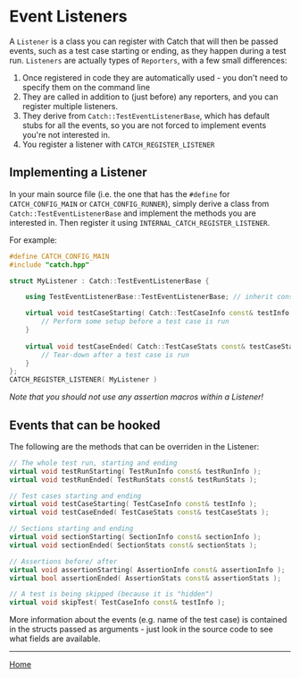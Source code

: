 # Event Listeners

A `Listener` is a class you can register with Catch that will then be passed events,
such as a test case starting or ending, as they happen during a test run.
`Listeners` are actually types of `Reporters`, with a few small differences:
 
1. Once registered in code they are automatically used - you don't need to specify them on the command line
2. They are called in addition to (just before) any reporters, and you can register multiple listeners.
3. They derive from `Catch::TestEventListenerBase`, which has default stubs for all the events,
so you are not forced to implement events you're not interested in.
4. You register a listener with `CATCH_REGISTER_LISTENER`


## Implementing a Listener

In your main source file (i.e. the one that has the `#define` for `CATCH_CONFIG_MAIN` or `CATCH_CONFIG_RUNNER`),
simply derive a class from `Catch::TestEventListenerBase` and implement the methods you are interested in.
Then register it using `INTERNAL_CATCH_REGISTER_LISTENER`.

For example:

```c++
#define CATCH_CONFIG_MAIN
#include "catch.hpp"

struct MyListener : Catch::TestEventListenerBase {

    using TestEventListenerBase::TestEventListenerBase; // inherit constructor

    virtual void testCaseStarting( Catch::TestCaseInfo const& testInfo ) override {
        // Perform some setup before a test case is run
    }
    
    virtual void testCaseEnded( Catch::TestCaseStats const& testCaseStats ) override {
        // Tear-down after a test case is run
    }    
};
CATCH_REGISTER_LISTENER( MyListener )
```

_Note that you should not use any assertion macros within a Listener!_ 

## Events that can be hooked

The following are the methods that can be overriden in the Listener:

```c++
// The whole test run, starting and ending
virtual void testRunStarting( TestRunInfo const& testRunInfo );
virtual void testRunEnded( TestRunStats const& testRunStats );

// Test cases starting and ending
virtual void testCaseStarting( TestCaseInfo const& testInfo );
virtual void testCaseEnded( TestCaseStats const& testCaseStats );

// Sections starting and ending
virtual void sectionStarting( SectionInfo const& sectionInfo );
virtual void sectionEnded( SectionStats const& sectionStats );

// Assertions before/ after
virtual void assertionStarting( AssertionInfo const& assertionInfo );
virtual bool assertionEnded( AssertionStats const& assertionStats );

// A test is being skipped (because it is "hidden")
virtual void skipTest( TestCaseInfo const& testInfo );
```

More information about the events (e.g. name of the test case) is contained in the structs passed as arguments -
just look in the source code to see what fields are available. 

---

[Home](Readme.md)
